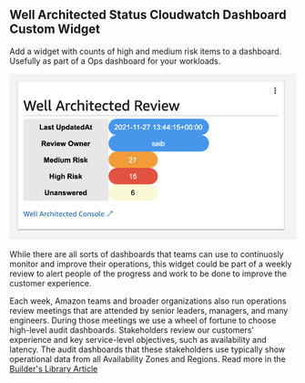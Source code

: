 ## Well Architected Status Cloudwatch Dashboard Custom Widget

Add a widget with counts of high and medium risk items to a dashboard. Usefully as part of a Ops dashboard for your workloads.

![Well Architected Status](./widget.png "Widget")

While there are all sorts of dashboards that teams can use to continuosly monitor and improve their operations, this widget could be part of a weekly review to alert people of the progress and work to be done to improve the customer experience. 

Each week, Amazon teams and broader organizations also run operations review meetings that are attended by senior leaders, managers, and many engineers. During those meetings we use a wheel of fortune to choose high-level audit dashboards. Stakeholders review our customers’ experience and key service-level objectives, such as availability and latency. The audit dashboards that these stakeholders use typically show operational data from all Availability Zones and Regions.
Read more in the [Builder's Library Article](https://aws.amazon.com/builders-library/building-dashboards-for-operational-visibility/)




